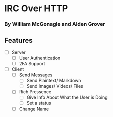 # IRC Over HTTP
### By William McGonagle and Alden Grover



## Features
- [ ] Server
	- [ ] User Authentication
	- [ ] 2FA Support

- [ ] Client
	- [ ] Send Messages
		- [ ] Send Plaintext/ Markdown
		- [ ] Send Images/ Videos/ Files
	- [ ] Rich Pressence
		- [ ] Give Info About What the User is Doing
		- [ ] Set a status
	- [ ] Change Name
